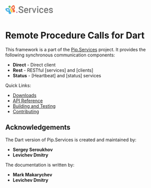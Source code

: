 # <img src="https://github.com/pip-services/pip-services/raw/master/design/Logo.png" alt="Pip.Services Logo" style="max-width:30%"> 
# Remote Procedure Calls for Dart

This framework is a part of the [Pip.Services](https://github.com/pip-services/pip-services) project.
It provides the following synchronous communication components:

- **Direct** - Direct client
- **Rest** - RESTful [services] and [clients]
- **Status** - [Heartbeat] and [status] services

Quick Links:

* [Downloads](https://github.com/pip-services3-dart/pip-services3-rpc-dart/blob/master/doc/Downloads.md)
* [API Reference](https://pub.dev/documentation/pip_services3_rpc/latest/pip_services3_rpc/pip_services3_rpc-library.html)
* [Building and Testing](https://github.com/pip-services3-dart/pip-services3-rpc-dart/blob/master/doc/Development.md)
* [Contributing](https://github.com/pip-services3-dart/pip-services3-rpc-dart/blob/master/doc/Development.md#contrib)

## Acknowledgements

The Dart version of Pip.Services is created and maintained by:
- **Sergey Seroukhov**
- **Levichev Dmitry**

The documentation is written by:
- **Mark Makarychev**
- **Levichev Dmitry**
